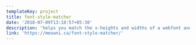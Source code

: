 ```yaml
---
templateKey: project
title: font-style-matcher
date: '2018-07-09T13:18:57+05:30'
description: 'helps you match the x-heights and widths of a webfont and a fallback '
link: 'https://meowni.ca/font-style-matcher/'
---
```


